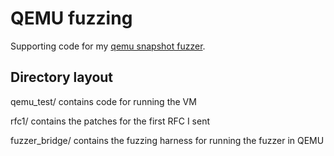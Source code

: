# QEMU fuzzing

Supporting code for my [qemu snapshot fuzzer](https://github.com/richyliu/neojetset-qemu).

## Directory layout

qemu_test/ contains code for running the VM

rfc1/ contains the patches for the first RFC I sent

fuzzer_bridge/ contains the fuzzing harness for running the fuzzer in QEMU
